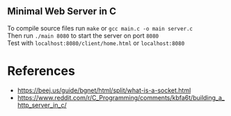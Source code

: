 ## Minimal Web Server in C

To compile source files run `make` or `gcc main.c -o main server.c`<br>
Then run `./main 8080` to start the server on port `8080`<br>
Test with `localhost:8080/client/home.html` or `localhost:8080`<br>


# References
 - https://beej.us/guide/bgnet/html/split/what-is-a-socket.html
 - https://www.reddit.com/r/C_Programming/comments/kbfa6t/building_a_http_server_in_c/
